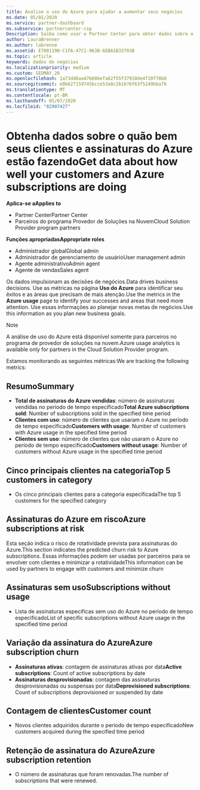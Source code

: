 ```yaml
---
title: Analise o uso do Azure para ajudar a aumentar seus negócios
ms.date: 05/01/2020
ms.service: partner-dashboard
ms.subservice: partnercenter-csp
Description: Saiba como usar o Partner Center para obter dados sobre o uso de assinaturas do Azure de seus clientes.
author: LauraBrenner
ms.author: labrenne
ms.assetid: E7081190-C1FA-47C1-963B-6EBA1B33703B
ms.topic: article
keywords: dados de negócios
ms.localizationpriority: medium
ms.custom: SEOMAY.20
ms.openlocfilehash: 1a73dd6aa47b60befa62f55f37910de4f20f78b8
ms.sourcegitcommit: e9b627159745bcce53a8c2b1676f63f5249bba76
ms.translationtype: MT
ms.contentlocale: pt-BR
ms.lasthandoff: 05/07/2020
ms.locfileid: "82907427"
---
```

# <a name="get-data-about-how-well-your-customers-and-azure-subscriptions-are-doing"></a><span data-ttu-id="3ffbc-104">Obtenha dados sobre o quão bem seus clientes e assinaturas do Azure estão fazendo</span><span class="sxs-lookup"><span data-stu-id="3ffbc-104">Get data about how well your customers and Azure subscriptions are doing</span></span>

<span data-ttu-id="3ffbc-105">**Aplica-se a**</span><span class="sxs-lookup"><span data-stu-id="3ffbc-105">**Applies to**</span></span>

- <span data-ttu-id="3ffbc-106">Partner Center</span><span class="sxs-lookup"><span data-stu-id="3ffbc-106">Partner Center</span></span>
- <span data-ttu-id="3ffbc-107">Parceiros do programa Provedor de Soluções na Nuvem</span><span class="sxs-lookup"><span data-stu-id="3ffbc-107">Cloud Solution Provider program partners</span></span>

<span data-ttu-id="3ffbc-108">**Funções apropriadas**</span><span class="sxs-lookup"><span data-stu-id="3ffbc-108">**Appropriate roles**</span></span>

- <span data-ttu-id="3ffbc-109">Administrador global</span><span class="sxs-lookup"><span data-stu-id="3ffbc-109">Global admin</span></span>
- <span data-ttu-id="3ffbc-110">Administrador de gerenciamento de usuário</span><span class="sxs-lookup"><span data-stu-id="3ffbc-110">User management admin</span></span>
- <span data-ttu-id="3ffbc-111">Agente administrativo</span><span class="sxs-lookup"><span data-stu-id="3ffbc-111">Admin agent</span></span>
- <span data-ttu-id="3ffbc-112">Agente de vendas</span><span class="sxs-lookup"><span data-stu-id="3ffbc-112">Sales agent</span></span>

<span data-ttu-id="3ffbc-113">Os dados impulsionam as decisões de negócios.</span><span class="sxs-lookup"><span data-stu-id="3ffbc-113">Data drives business decisions.</span></span> <span data-ttu-id="3ffbc-114">Use as métricas na página **Uso do Azure** para identificar seu êxitos e as áreas que precisam de mais atenção.</span><span class="sxs-lookup"><span data-stu-id="3ffbc-114">Use the metrics in the **Azure usage** page to identify your successes and areas that need more attention.</span></span> <span data-ttu-id="3ffbc-115">Use essas informações ao planejar novas metas de negócios.</span><span class="sxs-lookup"><span data-stu-id="3ffbc-115">Use this information as you plan new business goals.</span></span>

> [!NOTE]
> <span data-ttu-id="3ffbc-116">A análise de uso do Azure está disponível somente para parceiros no programa de provedor de soluções na nuvem.</span><span class="sxs-lookup"><span data-stu-id="3ffbc-116">Azure usage analytics is available only for partners in the Cloud Solution Provider program.</span></span>

<span data-ttu-id="3ffbc-117">Estamos monitorando as seguintes métricas:</span><span class="sxs-lookup"><span data-stu-id="3ffbc-117">We are tracking the following metrics:</span></span>

## <a name="summary"></a><span data-ttu-id="3ffbc-118">Resumo</span><span class="sxs-lookup"><span data-stu-id="3ffbc-118">Summary</span></span>

- <span data-ttu-id="3ffbc-119">**Total de assinaturas do Azure vendidas**: número de assinaturas vendidas no período de tempo especificado</span><span class="sxs-lookup"><span data-stu-id="3ffbc-119">**Total Azure subscriptions sold**: Number of subscriptions sold in the specified time period</span></span>  
- <span data-ttu-id="3ffbc-120">**Clientes com uso**: número de clientes que usaram o Azure no período de tempo especificado</span><span class="sxs-lookup"><span data-stu-id="3ffbc-120">**Customers with usage**: Number of customers with Azure usage in the specified time period</span></span>  
- <span data-ttu-id="3ffbc-121">**Clientes sem uso**: número de clientes que não usaram o Azure no período de tempo especificado</span><span class="sxs-lookup"><span data-stu-id="3ffbc-121">**Customers without usage**: Number of customers without Azure usage in the specified time period</span></span>  

## <a name="top-5-customers-in-category"></a><span data-ttu-id="3ffbc-122">Cinco principais clientes na categoria</span><span class="sxs-lookup"><span data-stu-id="3ffbc-122">Top 5 customers in category</span></span>

- <span data-ttu-id="3ffbc-123">Os cinco principais clientes para a categoria especificada</span><span class="sxs-lookup"><span data-stu-id="3ffbc-123">The top 5 customers for the specified category</span></span>  

## <a name="azure-subscriptions-at-risk"></a><span data-ttu-id="3ffbc-124">Assinaturas do Azure em risco</span><span class="sxs-lookup"><span data-stu-id="3ffbc-124">Azure subscriptions at risk</span></span>

<span data-ttu-id="3ffbc-125">Esta seção indica o risco de rotatividade prevista para assinaturas do Azure.</span><span class="sxs-lookup"><span data-stu-id="3ffbc-125">This section indicates the predicted churn risk to Azure subscriptions.</span></span> <span data-ttu-id="3ffbc-126">Essas informações podem ser usadas por parceiros para se envolver com clientes e minimizar a rotatividade</span><span class="sxs-lookup"><span data-stu-id="3ffbc-126">This information can be used by partners to engage with customers and minimize churn</span></span>

## <a name="subscriptions-without-usage"></a><span data-ttu-id="3ffbc-127">Assinaturas sem uso</span><span class="sxs-lookup"><span data-stu-id="3ffbc-127">Subscriptions without usage</span></span>

- <span data-ttu-id="3ffbc-128">Lista de assinaturas específicas sem uso do Azure no período de tempo especificado</span><span class="sxs-lookup"><span data-stu-id="3ffbc-128">List of specific subscriptions without Azure usage in the specified time period</span></span>  

## <a name="azure-subscription-churn"></a><span data-ttu-id="3ffbc-129">Variação da assinatura do Azure</span><span class="sxs-lookup"><span data-stu-id="3ffbc-129">Azure subscription churn</span></span>

- <span data-ttu-id="3ffbc-130">**Assinaturas ativas**: contagem de assinaturas ativas por data</span><span class="sxs-lookup"><span data-stu-id="3ffbc-130">**Active subscriptions**: Count of active subscriptions by date</span></span>  
- <span data-ttu-id="3ffbc-131">**Assinaturas desprovisionadas**: contagem das assinaturas desprovisionadas ou suspensas por data</span><span class="sxs-lookup"><span data-stu-id="3ffbc-131">**Deprovisioned subscriptions**: Count of subscriptions deprovisioned or suspended by date</span></span>  

## <a name="customer-count"></a><span data-ttu-id="3ffbc-132">Contagem de clientes</span><span class="sxs-lookup"><span data-stu-id="3ffbc-132">Customer count</span></span>

- <span data-ttu-id="3ffbc-133">Novos clientes adquiridos durante o período de tempo especificado</span><span class="sxs-lookup"><span data-stu-id="3ffbc-133">New customers acquired during the specified time period</span></span>  

## <a name="azure-subscription-retention"></a><span data-ttu-id="3ffbc-134">Retenção de assinatura do Azure</span><span class="sxs-lookup"><span data-stu-id="3ffbc-134">Azure subscription retention</span></span>

- <span data-ttu-id="3ffbc-135">O número de assinaturas que foram renovadas.</span><span class="sxs-lookup"><span data-stu-id="3ffbc-135">The number of subscriptions that were renewed.</span></span>
